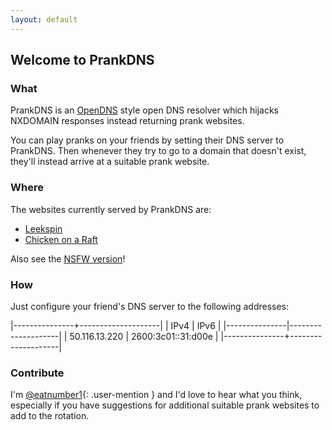 ```yaml
---
layout: default
---
```

## Welcome to PrankDNS

### What

PrankDNS is an [OpenDNS] style open DNS resolver which hijacks NXDOMAIN
responses instead returning prank websites.

You can play pranks on your friends by setting their DNS server to
PrankDNS. Then whenever they try to go to a domain that doesn't exist,
they'll instead arrive at a suitable prank website.

### Where

The websites currently served by PrankDNS are:

 * [Leekspin]
 * [Chicken on a Raft][ChickenOnARaft]

Also see the [NSFW version][spin.wang]!

### How

Just configure your friend's DNS server to the following addresses:

|---------------+--------------------|
|      IPv4     |        IPv6        |
|---------------|--------------------|
| 50.116.13.220 | 2600:3c01::31:d00e |
|---------------+--------------------|

### Contribute

I'm [@eatnumber1]{: .user-mention } and I'd love to hear what you think,
especially if you have suggestions for additional suitable prank websites to
add to the rotation.

[OpenDNS]: http://opendns.com
[Leekspin]: http://leekspin.com
[ChickenOnARaft]: http://chickenonaraft.com
[spin.wang]: http://spin.wang
[@eatnumber1]: mailto:russ@eatnumber1.com
